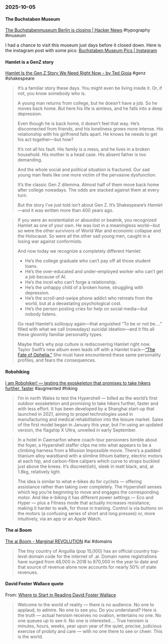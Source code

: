 ### 2025-10-05
#### The Buchstaben Museum
[The Buchstabenmuseum Berlin is closing \| Hacker News](https://news.ycombinator.com/item?id=45472678) #typography #museum

I had a chance to visit this museum just days before it closed down. Here is the instagram post with some pics: [Buchstaben Museum Pics | Instagram](https://www.instagram.com/p/DPYRTczCKQm/?img_index=1)

#### Hamlet is a GenZ story
[Hamlet Is the Gen Z Story We Need Right Now - by Ted Gioia](https://www.honest-broker.com/p/hamlet-is-the-gen-z-story-we-need) #genz #shakespeare

> It’s a familiar story these days. You might even be living inside it. Or, if not, you know somebody who is.
> 
> A young man returns from college, but he doesn’t have a job. So he moves back home. But here his life is aimless, and he falls into a deep depression.
> 
> Even though he is back home, it doesn’t feel that way. He’s disconnected from friends, and his loneliness grows more intense. His relationship with his girlfriend falls apart. He knows he needs to get his act together—but how?
> 
> It’s not all his fault. His family is a mess, and he lives in a broken household. His mother is a head case. His absent father is too demanding.
> 
> And the whole social and political situation is fractured. Our sad young man feels like one more victim of the pervasive dysfunction.
> 
> It’s the classic Gen Z dilemma. Almost half of them move back home after college nowadays. The odds are stacked against them at every turn.
> 
> But the story I’ve just told isn’t about Gen Z. It’s Shakespeare’s _Hamlet_—and it was written more than 400 years ago.


> If you were an existentialist or absurdist or beatnik, you recognized Hamlet as one of your own. He was lost in a meaningless world—but so were the other survivors of World War and economic collapse and the Holocaust. So were all the other sad young men, caught in a losing war against conformists.
> 
> And now today we recognize a completely different Hamlet:
> 
> - He’s the college graduate who can’t pay off all those student loans.
> - He’s the over-educated and under-employed worker who can’t get a job because of AI.
> - He’s the incel who can’t forge a relationship.
> - He’s the unhappy child of a broken home, struggling with depression.
> - He’s the scroll-and-swipe phone addict who retreats from the world, but at a devastating psychological cost.
> - He’s the person posting cries for help on social media—but nobody listens.
> 
> Go read Hamlet’s soliloquy again—that anguished “To be or not be….” filled with what we call (nowadays) suicidal ideation—and it fits all these gloomily familiar personality types.
> 
> Maybe that’s why pop culture is rediscovering Hamlet right now. Taylor Swift’s new album even leads off with a Hamlet track—[“The Fate of Ophelia.”](https://www.youtube.com/watch?v=ko70cExuzZM) She must have encountered these same personality profiles, and fears the consequences.

#### Robohiking
[I am Robohiker! — testing the exoskeleton that promises to take hikers further, faster](https://on.ft.com/4nEHY54) #augmented #hiking

> I’m in north Wales to test the Hypershell — billed as the world’s first outdoor exoskeleton and promising to take hikers further, faster and with less effort. It has been developed by a Shanghai start-up that launched in 2021, aiming to propel technologies used in manufacturing and medical rehabilitation into the leisure market. Sales of the first model began in January this year, but I’m using an updated version, the flagship X Ultra, unveiled in early September.

> In a hotel in Caernarfon where coach-tour pensioners bimble about the foyer, a Hypershell staffer clips me into what appears to be a climbing harness from a Mission Impossible movie. There’s a padded titanium alloy waistband with a slimline lithium battery, electric motors at each hip, and carbon-fibre calipers which curve to straps buckled just above the knees. It’s discreet(ish), sleek in matt black, and, at 1.8kg, relatively light.
>
> The idea is similar to what e-bikes do for cyclists — offering assistance rather than taking over completely. The Hypershell senses which leg you’re beginning to move and engages the corresponding motor. And like e-biking it has different power settings — Eco and Hyper — plus a Fitness mode that actually increases resistance, making it harder to walk, for those in training. Control is via buttons on the motors (a confusing series of short and long presses) or, more intuitively, via an app or an Apple Watch.

#### The ai Boom
[The ai Boom - Marginal REVOLUTION](https://marginalrevolution.com/marginalrevolution/2025/10/the-ai-boom.html) #ai #domains

> The tiny country of Anguilla (pop 15,000) has an official country top-level domain code for the internet of .ai. Domain name registrations have surged from 48,000 in 2018 to 870,000 in the year to date and that source of revenue alone now accounts for nearly 50% of state revenues.

#### David Foster Wallace quote
From: [Where to Start in Reading David Foster Wallace](https://www.honest-broker.com/p/where-to-start-in-reading-david-foster) 

> Welcome to the world of reality — there is no audience. No one to applaud, to admire. No one to see you. Do you understand? Here is the truth — actual heroism receives no ovation, entertains no one. No one queues up to see it. No one is interested…. True heroism is minutes, hours, weeks, year upon year of the quiet, precise, judicious exercise of probity and care — with no one there to see or cheer. This is the world.
